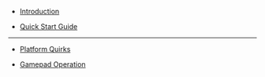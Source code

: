 - [Introduction](/)

- [Quick Start Guide](Quick-Start-Guide)

---

- [Platform Quirks](Platform-Quirks)

- [Gamepad Operation](Gamepad-Operation)